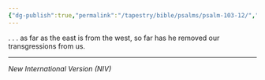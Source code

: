 ```yaml
---
{"dg-publish":true,"permalink":"/tapestry/bible/psalms/psalm-103-12/","title":"Psalm 103:12","hide":true,"tags":["bible-verse","bible-verse"],"dgHomeLink":true,"dgShowLocalGraph":true,"dgEnableSearch":true}
---
```


. . . as far as the east is from the west, so far has he removed our transgressions from us.
    
---
*New International Version (NIV)*